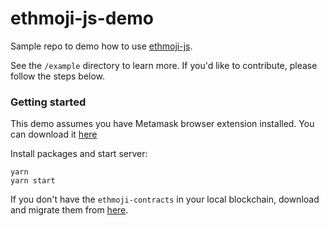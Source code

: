 # ethmoji-js-demo

Sample repo to demo how to use [ethmoji-js](https://github.com/ProjectOpenSea/ethmoji-js).

See the `/example` directory to learn more. If you'd like to contribute, please follow the steps below.

### Getting started

This demo assumes you have Metamask browser extension installed. You can download it [here](https://metamask.io/)

Install packages and start server:

```
yarn
yarn start
```

If you don't have the `ethmoji-contracts` in your local blockchain, download and migrate them from [here](https://github.com/dfinzer/ethmoji-contracts).

